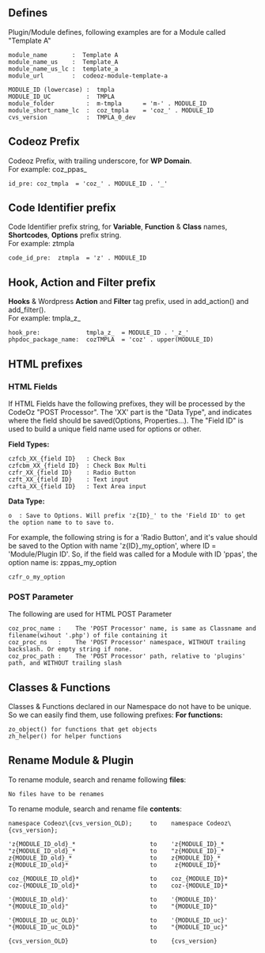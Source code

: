 
## Defines
Plugin/Module defines, following examples are for a Module called "Template A"
```
module_name       :  Template A
module_name_us    :  Template_A
module_name_us_lc :  template_a
module_url        :  codeoz-module-template-a
```

```
MODULE_ID (lowercase) :  tmpla
MODULE_ID_UC          :  TMPLA
module_folder         :  m-tmpla      = 'm-' . MODULE_ID
module_short_name_lc  :  coz_tmpla    = 'coz_' . MODULE_ID
cvs_version           :  TMPLA_0_dev
```
## Codeoz Prefix
Codeoz Prefix, with trailing underscore, for **WP Domain**.  
For example: coz_ppas_
```
id_pre: coz_tmpla  = 'coz_' . MODULE_ID . '_'
```

## Code Identifier prefix
Code Identifier prefix string, for **Variable**, **Function** & **Class** names, **Shortcodes**, **Options** prefix string.  
For example: ztmpla
```
code_id_pre:  ztmpla  = 'z' . MODULE_ID
```

## Hook, Action and Filter prefix
**Hooks** & Wordpress **Action** and **Filter** tag prefix, used in add_action() and add_filter().  
For example: tmpla_z_
```
hook_pre:             tmpla_z_  = MODULE_ID . '_z_'
phpdoc_package_name:  cozTMPLA  = 'coz' . upper(MODULE_ID)
```

## HTML prefixes

### HTML Fields
If HTML Fields have the following prefixes, they will be processed by the CodeOz "POST Processor".
The 'XX' part is the "Data Type", and indicates where the field should be saved(Options, Properties...).
The "Field ID" is used to build a unique field name used for options or other.

**Field Types:**
```
czfcb_XX_{field ID}   : Check Box
czfcbm_XX_{field ID}  : Check Box Multi
czfr_XX_{field ID}    : Radio Button
czft_XX_{field ID}    : Text input
czfta_XX_{field ID}   : Text Area input
```

**Data Type:**
```
o  : Save to Options. Will prefix 'z{ID}_' to the 'Field ID' to get the option name to to save to.
```

For example, the following string is for a 'Radio Button', and it's value should be saved to the Option with name 'z{ID}_my_option', where ID = 'Module/Plugin ID'. So, if the field was called for a Module with ID 'ppas', the option name is: zppas_my_option
```
czfr_o_my_option
```


### POST Parameter
The following are used for HTML POST Parameter
```
coz_proc_name :    The 'POST Processor' name, is same as Classname and filename(wihout '.php') of file containing it
coz_proc_ns   :    The 'POST Processor' namespace, WITHOUT trailing backslash. Or empty string if none.
coz_proc_path :    The 'POST Processor' path, relative to 'plugins' path, and WITHOUT trailing slash
```


## Classes & Functions
Classes & Functions declared in our Namespace do not have to be unique.
So we can easily find them, use following prefixes:
**For functions:**
```
zo_object() for functions that get objects
zh_helper() for helper functions
```


## Rename Module & Plugin
To rename module, search and rename following **files**:
```
No files have to be renames
```

To rename module, search and rename file **contents**:
```
namespace Codeoz\{cvs_version_OLD);     to    namespace Codeoz\{cvs_version};

'z{MODULE_ID_old}_*                     to    'z{MODULE_ID}_*
"z{MODULE_ID_old}_*                     to    "z{MODULE_ID}_*
z{MODULE_ID_old}_*                      to    z{MODULE_ID}_*
z{MODULE_ID_old}*                       to     z{MODULE_ID}*

coz_{MODULE_ID_old}*                    to    coz_{MODULE_ID}*
coz-{MODULE_ID_old}*                    to    coz-{MODULE_ID}*

'{MODULE_ID_old}'                       to    '{MODULE_ID}'
"{MODULE_ID_old}"                       to    "{MODULE_ID}"

'{MODULE_ID_uc_OLD}'                    to    '{MODULE_ID_uc}'
"{MODULE_ID_uc_OLD}"                    to    "{MODULE_ID_uc}"

{cvs_version_OLD}                       to    {cvs_version}
```
